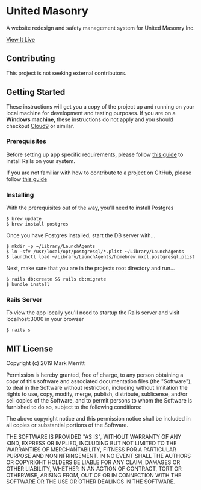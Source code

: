 


# United Masonry

A website redesign and safety management system for United Masonry Inc.

[View It Live](https://unitedmasonry.herokuapp.com/)

## Contributing

This project is not seeking external contributors.

## Getting Started 

These instructions will get you a copy of the project up and running on your local machine for development and testing purposes. If you are on a **Windows machine**, these instructions do not apply and you should checkout [Cloud9](https://c9.io/login) or similar. 

### Prerequisites

Before setting up app specific requirements, please follow [this guide](http://installrails.com/) to install Rails on your system.

If you are not familiar with how to contribute to a project on GitHub, please follow [this guide](https://gist.github.com/MarcDiethelm/7303312)


### Installing

With the prerequisites out of the way, you'll need to install Postgres
```
$ brew update
$ brew install postgres
```

Once you have Postgres installed, start the DB server with...

```
$ mkdir -p ~/Library/LaunchAgents
$ ln -sfv /usr/local/opt/postgresql/*.plist ~/Library/LaunchAgents
$ launchctl load ~/Library/LaunchAgents/homebrew.mxcl.postgresql.plist
```

Next, make sure that you are in the projects root directory and run...

```
$ rails db:create && rails db:migrate
$ bundle install
```
### Rails Server
To view the app locally you'll need to startup the Rails server and visit localhost:3000 in your browser

```
$ rails s
```


## MIT License

Copyright (c) 2019 Mark Merritt

Permission is hereby granted, free of charge, to any person obtaining a copy
of this software and associated documentation files (the "Software"), to deal
in the Software without restriction, including without limitation the rights
to use, copy, modify, merge, publish, distribute, sublicense, and/or sell
copies of the Software, and to permit persons to whom the Software is
furnished to do so, subject to the following conditions:

The above copyright notice and this permission notice shall be included in all
copies or substantial portions of the Software.

THE SOFTWARE IS PROVIDED "AS IS", WITHOUT WARRANTY OF ANY KIND, EXPRESS OR
IMPLIED, INCLUDING BUT NOT LIMITED TO THE WARRANTIES OF MERCHANTABILITY,
FITNESS FOR A PARTICULAR PURPOSE AND NONINFRINGEMENT. IN NO EVENT SHALL THE
AUTHORS OR COPYRIGHT HOLDERS BE LIABLE FOR ANY CLAIM, DAMAGES OR OTHER
LIABILITY, WHETHER IN AN ACTION OF CONTRACT, TORT OR OTHERWISE, ARISING FROM,
OUT OF OR IN CONNECTION WITH THE SOFTWARE OR THE USE OR OTHER DEALINGS IN THE
SOFTWARE.



